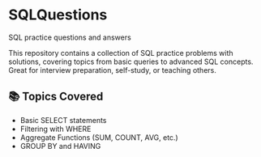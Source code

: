 # SQLQuestions
SQL practice questions and answers 

This repository contains a collection of SQL practice problems with solutions, covering topics from basic queries to advanced SQL concepts. Great for interview preparation, self-study, or teaching others.

## 📚 Topics Covered

- Basic SELECT statements
- Filtering with WHERE
- Aggregate Functions (SUM, COUNT, AVG, etc.)
- GROUP BY and HAVING
